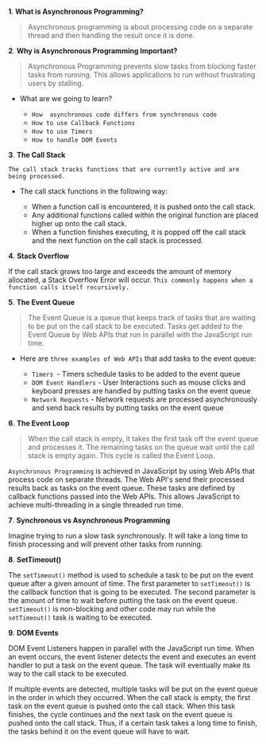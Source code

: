 
**1**. **What is Asynchronous Programming?**

> Asynchronous programming is about processing code on a separate thread and then handling the result once it is done.

**2**. **Why is Asynchronous Programming Important?**

> Asynchronous Programming prevents slow tasks from blocking faster tasks from running. This allows applications to run without frustrating users by stalling.

+ What are we going to learn?

    + `How  asynchronous code differs from synchronous code`
    + `How to use Callback Functions`
    + `How to use Timers`
    + `How to handle DOM Events`
    
**3**. **The Call Stack**

`The call stack tracks functions that are currently active and are being processed.`

+ The call stack functions in the following way:

   + When a function call is encountered, it is pushed onto the call stack.
   + Any additional functions called within the original function are placed higher up onto the call stack.
   + When a function finishes executing, it is popped off the call stack and the next function on the call stack is processed.

**4**. **Stack Overflow**

If the call stack grows too large and exceeds the amount of memory allocated, a Stack Overflow Error will occur. `This commonly happens when a function calls itself recursively.`

**5**. **The Event Queue**

> The Event Queue is a queue that keeps track of tasks that are waiting to be put on the call stack to be executed. Tasks get added to the Event Queue by Web APIs that run in parallel with the JavaScript run time.

+ Here are `three examples of Web APIs` that add tasks to the event queue:

   + `Timers `- Timers schedule tasks to be added to the event queue 
   + `DOM Event Handlers` - User Interactions such as mouse clicks and keyboard presses are handled by putting tasks on the event queue
   + `Network Requests` - Network requests are processed asynchronously and send back results by putting tasks on the event queue 

**6**. **The Event Loop**

> When the call stack is empty, it takes the first task off the event queue and processes it. The remaining tasks on the queue wait until the call stack is empty again. This cycle is called the Event Loop.

`Asynchronous Programming` is achieved in JavaScript by using Web APIs that process code on separate threads. The Web API's send their processed results back as tasks on the event queue. These tasks are defined by callback functions passed into the Web APIs. This allows JavaScript to achieve multi-threading in a single threaded run time.

**7**. **Synchronous vs Asynchronous Programming**

Imagine trying to run a slow task synchronously. It will take a long time to finish processing and will prevent other tasks from running.

**8**. **SetTimeout()**

The `setTimeout()` method is used to schedule a task to be put on the event queue after a given amount of time. The first parameter to `setTimeout()` is the callback function that is going to be executed. The second parameter is the amount of time to wait before putting the task on the event queue. `setTimeout()` is non-blocking and other code may run while the `setTimeout()` task is waiting to be executed.

**9**. **DOM Events**

DOM Event Listeners happen in parallel with the JavaScript run time. When an event occurs, the event listener detects the event and executes an event handler to put a task on the event queue. The task will eventually make its way to the call stack to be executed.

If multiple events are detected, multiple tasks will be put on the event queue in the order in which they occurred. When the call stack is empty, the first task on the event queue is pushed onto the call stack. When this task finishes, the cycle continues and the next task on the event queue is pushed onto the call stack. Thus, if a certain task takes a long time to finish, the tasks behind it on the event queue will have to wait.
